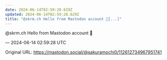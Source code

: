 ```yaml
---
date: 2024-06-14T02:59:28.629Z
updated: 2024-06-14T02:59:28.629Z
title: "@skrm.ch Hello from Mastodon account 🐘[...]"
---
```


<p>@skrm.ch Hello from Mastodon account 🐘</p>

&mdash; 2024-06-14 02:59:28 UTC

Original URL: https://mastodon.social/@sakuramochi0/112612734967951741
